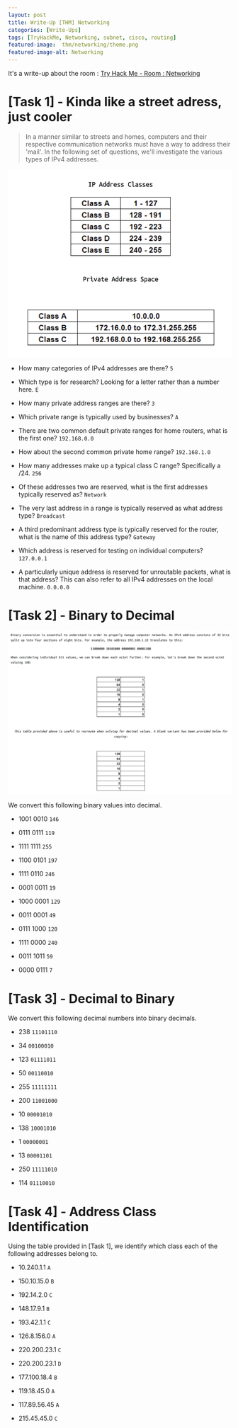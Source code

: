 ```yaml
---
layout: post
title: Write-Up [THM] Networking
categories: [Write-Ups]
tags: [TryHackMe, Networking, subnet, cisco, routing]
featured-image:  thm/networking/theme.png
featured-image-alt: Networking
---
```


It's a write-up about the room : [Try Hack Me - Room : Networking](https://tryhackme.com/room/bpnetworking)

# [Task 1] - Kinda like a street adress, just cooler

> In a manner similar to streets and homes, computers and their respective communication networks must have a way to address their 'mail'. In the following set of questions, we'll investigate the various types of IPv4 addresses.

![Task 1](/assets/img/thm/networking/task-1.png)

* How many categories of IPv4 addresses are there? `5`

* Which type is for research? Looking for a letter rather than a number here. `E`

* How many private address ranges are there? `3`

* Which private range is typically used by businesses? `A`

*  There are two common default private ranges for home routers, what is the first one? `192.168.0.0`

* How about the second common private home range? `192.168.1.0`

* How many addresses make up a typical class C range? Specifically a /24. `256`

* Of these addresses two are reserved, what is the first addresses typically reserved as? `Network`

* The very last address in a range is typically reserved as what address type? `Broadcast`

* A third predominant address type is typically reserved for the router, what is the name of this address type? `Gateway`

* Which address is reserved for testing on individual computers? `127.0.0.1`

* A particularly unique address is reserved for unroutable packets, what is that address? This can also refer to all IPv4 addresses on the local machine. `0.0.0.0`

# [Task 2] - Binary to Decimal

![Task 2](/assets/img/thm/networking/task-2.png)

We convert this following binary values into decimal.

* 1001 0010 `146`

* 0111 0111 `119`

* 1111 1111 `255`

* 1100 0101 `197`

* 1111 0110 `246`

* 0001 0011 `19`

* 1000 0001 `129`

* 0011 0001 `49`

* 0111 1000 `120`

* 1111 0000 `240`

* 0011 1011 `59`

* 0000 0111 `7`

# [Task 3] - Decimal to Binary

We convert this following decimal numbers into binary decimals.

* 238 `11101110`

* 34 `00100010`

* 123 `01111011`

* 50 `00110010`

* 255 `11111111`

* 200 `11001000`

* 10 `00001010`

* 138 `10001010`

* 1 `00000001`

* 13 `00001101`

* 250 `11111010`

* 114 `01110010`

# [Task 4] - Address Class Identification

Using the table provided in [Task 1], we identify which class each of the following addresses belong to.

* 10.240.1.1 `A`

* 150.10.15.0 `B`

* 192.14.2.0 `C`

* 148.17.9.1 `B`

* 193.42.1.1 `C`

* 126.8.156.0 `A`

* 220.200.23.1 `C`

* 220.200.23.1 `D`

* 177.100.18.4 `B`

* 119.18.45.0 `A`

* 117.89.56.45 `A`

* 215.45.45.0 `C`